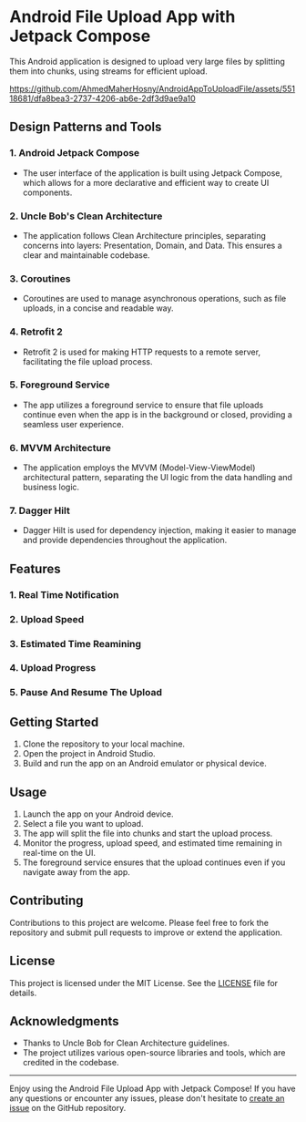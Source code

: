 # Android File Upload App with Jetpack Compose

This Android application is designed to upload very large files by splitting them into chunks, using streams for efficient upload. 

https://github.com/AhmedMaherHosny/AndroidAppToUploadFile/assets/55118681/dfa8bea3-2737-4206-ab6e-2df3d9ae9a10

## Design Patterns and Tools

### 1. Android Jetpack Compose
- The user interface of the application is built using Jetpack Compose, which allows for a more declarative and efficient way to create UI components.

### 2. Uncle Bob's Clean Architecture
- The application follows Clean Architecture principles, separating concerns into layers: Presentation, Domain, and Data. This ensures a clear and maintainable codebase.

### 3. Coroutines
- Coroutines are used to manage asynchronous operations, such as file uploads, in a concise and readable way.

### 4. Retrofit 2
- Retrofit 2 is used for making HTTP requests to a remote server, facilitating the file upload process.

### 5. Foreground Service
- The app utilizes a foreground service to ensure that file uploads continue even when the app is in the background or closed, providing a seamless user experience.

### 6. MVVM Architecture
- The application employs the MVVM (Model-View-ViewModel) architectural pattern, separating the UI logic from the data handling and business logic.

### 7. Dagger Hilt
- Dagger Hilt is used for dependency injection, making it easier to manage and provide dependencies throughout the application.

## Features 
### 1. Real Time Notification
### 2. Upload Speed
### 3. Estimated Time Reamining 
### 4. Upload Progress
### 5. Pause And Resume The Upload

## Getting Started
1. Clone the repository to your local machine.
2. Open the project in Android Studio.
3. Build and run the app on an Android emulator or physical device.

## Usage
1. Launch the app on your Android device.
2. Select a file you want to upload.
3. The app will split the file into chunks and start the upload process.
4. Monitor the progress, upload speed, and estimated time remaining in real-time on the UI.
5. The foreground service ensures that the upload continues even if you navigate away from the app.

## Contributing
Contributions to this project are welcome. Please feel free to fork the repository and submit pull requests to improve or extend the application.

## License
This project is licensed under the MIT License. See the [LICENSE](https://github.com/AhmedMaherHosny/AndroidAppToUploadFile/blob/master/LICENSE) file for details.

## Acknowledgments
- Thanks to Uncle Bob for Clean Architecture guidelines.
- The project utilizes various open-source libraries and tools, which are credited in the codebase.

---

Enjoy using the Android File Upload App with Jetpack Compose! If you have any questions or encounter any issues, please don't hesitate to [create an issue](https://github.com/AhmedMaherHosny/AndroidAppToUploadFile/issues) on the GitHub repository.
